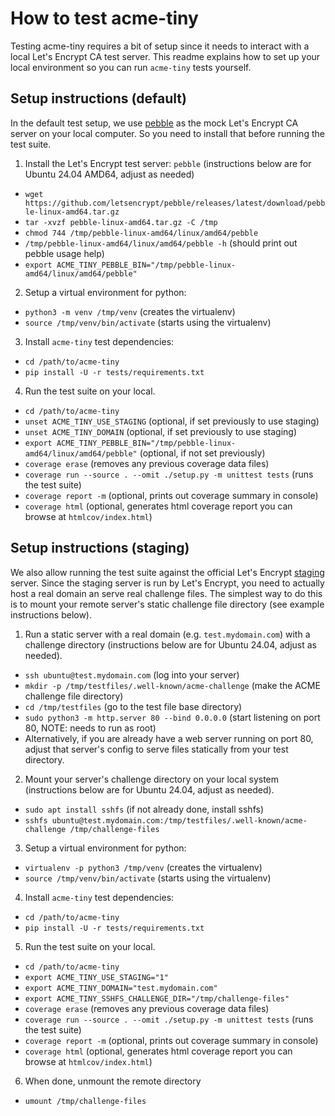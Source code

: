 # How to test acme-tiny

Testing acme-tiny requires a bit of setup since it needs to interact with a local Let's Encrypt CA test server. This readme explains how to set up your local environment so you can run `acme-tiny` tests yourself.

## Setup instructions (default)

In the default test setup, we use [pebble](https://github.com/letsencrypt/pebble) as the mock Let's Encrypt CA server on your local computer. So you need to install that before running the test suite.

1. Install the Let's Encrypt test server: `pebble` (instructions below are for Ubuntu 24.04 AMD64, adjust as needed)
  * `wget https://github.com/letsencrypt/pebble/releases/latest/download/pebble-linux-amd64.tar.gz`
  * `tar -xvzf pebble-linux-amd64.tar.gz -C /tmp`
  * `chmod 744 /tmp/pebble-linux-amd64/linux/amd64/pebble`
  * `/tmp/pebble-linux-amd64/linux/amd64/pebble -h` (should print out pebble usage help)
  * `export ACME_TINY_PEBBLE_BIN="/tmp/pebble-linux-amd64/linux/amd64/pebble"`
2. Setup a virtual environment for python:
  * `python3 -m venv /tmp/venv` (creates the virtualenv)
  * `source /tmp/venv/bin/activate` (starts using the virtualenv)
3. Install `acme-tiny` test dependencies:
  * `cd /path/to/acme-tiny`
  * `pip install -U -r tests/requirements.txt`
4. Run the test suite on your local.
  * `cd /path/to/acme-tiny`
  * `unset ACME_TINY_USE_STAGING` (optional, if set previously to use staging)
  * `unset ACME_TINY_DOMAIN` (optional, if set previously to use staging)
  * `export ACME_TINY_PEBBLE_BIN="/tmp/pebble-linux-amd64/linux/amd64/pebble"` (optional, if not set previously)
  * `coverage erase` (removes any previous coverage data files)
  * `coverage run --source . --omit ./setup.py -m unittest tests` (runs the test suite)
  * `coverage report -m` (optional, prints out coverage summary in console)
  * `coverage html` (optional, generates html coverage report you can browse at `htmlcov/index.html`)

## Setup instructions (staging)

We also allow running the test suite against the official Let's Encrypt [staging](https://letsencrypt.org/docs/staging-environment/) server. Since the staging server is run by Let's Encrypt, you need to actually host a real domain an serve real challenge files. The simplest way to do this is to mount your remote server's static challenge file directory (see example instructions below).

1. Run a static server with a real domain (e.g. `test.mydomain.com`) with a challenge directory (instructions below are for Ubuntu 24.04, adjust as needed).
  * `ssh ubuntu@test.mydomain.com` (log into your server)
  * `mkdir -p /tmp/testfiles/.well-known/acme-challenge` (make the ACME challenge file directory)
  * `cd /tmp/testfiles` (go to the test file base directory)
  * `sudo python3 -m http.server 80 --bind 0.0.0.0` (start listening on port 80, NOTE: needs to run as root)
  * Alternatively, if you are already have a web server running on port 80, adjust that server's config to serve files statically from your test directory.
2. Mount your server's challenge directory on your local system (instructions below are for Ubuntu 24.04, adjust as needed).
  * `sudo apt install sshfs` (if not already done, install sshfs)
  * `sshfs ubuntu@test.mydomain.com:/tmp/testfiles/.well-known/acme-challenge /tmp/challenge-files`
3. Setup a virtual environment for python:
  * `virtualenv -p python3 /tmp/venv` (creates the virtualenv)
  * `source /tmp/venv/bin/activate` (starts using the virtualenv)
4. Install `acme-tiny` test dependencies:
  * `cd /path/to/acme-tiny`
  * `pip install -U -r tests/requirements.txt`
5. Run the test suite on your local.
  * `cd /path/to/acme-tiny`
  * `export ACME_TINY_USE_STAGING="1"`
  * `export ACME_TINY_DOMAIN="test.mydomain.com"`
  * `export ACME_TINY_SSHFS_CHALLENGE_DIR="/tmp/challenge-files"`
  * `coverage erase` (removes any previous coverage data files)
  * `coverage run --source . --omit ./setup.py -m unittest tests` (runs the test suite)
  * `coverage report -m` (optional, prints out coverage summary in console)
  * `coverage html` (optional, generates html coverage report you can browse at `htmlcov/index.html`)
6. When done, unmount the remote directory
  * `umount /tmp/challenge-files`

